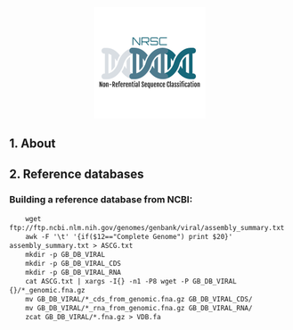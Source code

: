 <p align="center"> <img src="Logo.png"> </p>

## 1. About ##

## 2. Reference databases ##

### Building a reference database from NCBI:

```
    wget ftp://ftp.ncbi.nlm.nih.gov/genomes/genbank/viral/assembly_summary.txt
    awk -F '\t' '{if($12=="Complete Genome") print $20}' assembly_summary.txt > ASCG.txt
    mkdir -p GB_DB_VIRAL
    mkdir -p GB_DB_VIRAL_CDS
    mkdir -p GB_DB_VIRAL_RNA
    cat ASCG.txt | xargs -I{} -n1 -P8 wget -P GB_DB_VIRAL {}/*_genomic.fna.gz
    mv GB_DB_VIRAL/*_cds_from_genomic.fna.gz GB_DB_VIRAL_CDS/
    mv GB_DB_VIRAL/*_rna_from_genomic.fna.gz GB_DB_VIRAL_RNA/
    zcat GB_DB_VIRAL/*.fna.gz > VDB.fa
```
